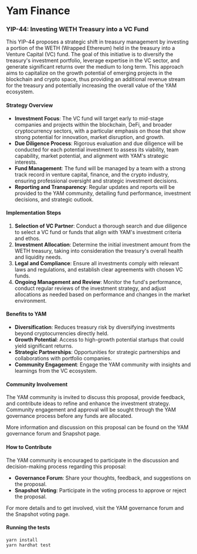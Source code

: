 # Yam Finance
### YIP-44: Investing WETH Treasury into a VC Fund

This YIP-44 proposes a strategic shift in treasury management by investing a portion of the WETH (Wrapped Ethereum) held in the treasury into a Venture Capital (VC) fund. The goal of this initiative is to diversify the treasury's investment portfolio, leverage expertise in the VC sector, and generate significant returns over the medium to long term. This approach aims to capitalize on the growth potential of emerging projects in the blockchain and crypto space, thus providing an additional revenue stream for the treasury and potentially increasing the overall value of the YAM ecosystem.

#### Strategy Overview

- **Investment Focus**: The VC fund will target early to mid-stage companies and projects within the blockchain, DeFi, and broader cryptocurrency sectors, with a particular emphasis on those that show strong potential for innovation, market disruption, and growth.
- **Due Diligence Process**: Rigorous evaluation and due diligence will be conducted for each potential investment to assess its viability, team capability, market potential, and alignment with YAM's strategic interests.
- **Fund Management**: The fund will be managed by a team with a strong track record in venture capital, finance, and the crypto industry, ensuring professional oversight and strategic investment decisions.
- **Reporting and Transparency**: Regular updates and reports will be provided to the YAM community, detailing fund performance, investment decisions, and strategic outlook.

#### Implementation Steps

1. **Selection of VC Partner**: Conduct a thorough search and due diligence to select a VC fund or funds that align with YAM's investment criteria and ethos.
2. **Investment Allocation**: Determine the initial investment amount from the WETH treasury, taking into consideration the treasury's overall health and liquidity needs.
3. **Legal and Compliance**: Ensure all investments comply with relevant laws and regulations, and establish clear agreements with chosen VC funds.
4. **Ongoing Management and Review**: Monitor the fund's performance, conduct regular reviews of the investment strategy, and adjust allocations as needed based on performance and changes in the market environment.

#### Benefits to YAM

- **Diversification**: Reduces treasury risk by diversifying investments beyond cryptocurrencies directly held.
- **Growth Potential**: Access to high-growth potential startups that could yield significant returns.
- **Strategic Partnerships**: Opportunities for strategic partnerships and collaborations with portfolio companies.
- **Community Engagement**: Engage the YAM community with insights and learnings from the VC ecosystem.

#### Community Involvement

The YAM community is invited to discuss this proposal, provide feedback, and contribute ideas to refine and enhance the investment strategy. Community engagement and approval will be sought through the YAM governance process before any funds are allocated.

More information and discussion on this proposal can be found on the YAM governance forum and Snapshot page.

#### How to Contribute

The YAM community is encouraged to participate in the discussion and decision-making process regarding this proposal:

- **Governance Forum**: Share your thoughts, feedback, and suggestions on the proposal.
- **Snapshot Voting**: Participate in the voting process to approve or reject the proposal.

For more details and to get involved, visit the YAM governance forum and the Snapshot voting page.

#### Running the tests

```
yarn install
yarn hardhat test
```